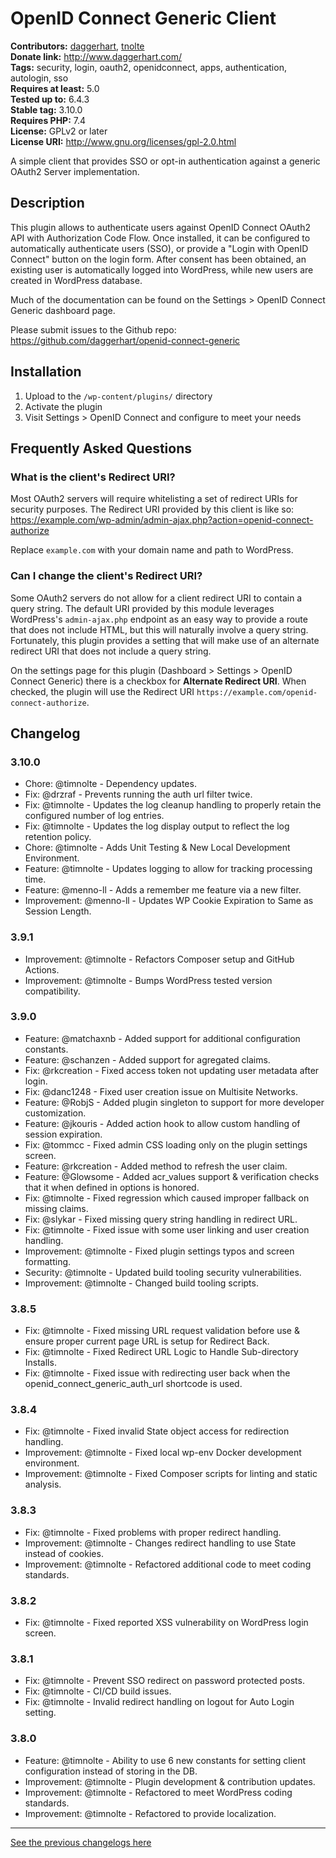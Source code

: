 # OpenID Connect Generic Client #
**Contributors:** [daggerhart](https://profiles.wordpress.org/daggerhart/), [tnolte](https://profiles.wordpress.org/tnolte/)  
**Donate link:** http://www.daggerhart.com/  
**Tags:** security, login, oauth2, openidconnect, apps, authentication, autologin, sso  
**Requires at least:** 5.0  
**Tested up to:** 6.4.3  
**Stable tag:** 3.10.0  
**Requires PHP:** 7.4  
**License:** GPLv2 or later  
**License URI:** http://www.gnu.org/licenses/gpl-2.0.html  

A simple client that provides SSO or opt-in authentication against a generic OAuth2 Server implementation.

## Description ##

This plugin allows to authenticate users against OpenID Connect OAuth2 API with Authorization Code Flow.
Once installed, it can be configured to automatically authenticate users (SSO), or provide a "Login with OpenID Connect"
button on the login form. After consent has been obtained, an existing user is automatically logged into WordPress, while
new users are created in WordPress database.

Much of the documentation can be found on the Settings > OpenID Connect Generic dashboard page.

Please submit issues to the Github repo: https://github.com/daggerhart/openid-connect-generic

## Installation ##

1. Upload to the `/wp-content/plugins/` directory
1. Activate the plugin
1. Visit Settings > OpenID Connect and configure to meet your needs

## Frequently Asked Questions ##

### What is the client's Redirect URI? ###

Most OAuth2 servers will require whitelisting a set of redirect URIs for security purposes. The Redirect URI provided
by this client is like so:  https://example.com/wp-admin/admin-ajax.php?action=openid-connect-authorize

Replace `example.com` with your domain name and path to WordPress.

### Can I change the client's Redirect URI? ###

Some OAuth2 servers do not allow for a client redirect URI to contain a query string. The default URI provided by
this module leverages WordPress's `admin-ajax.php` endpoint as an easy way to provide a route that does not include
HTML, but this will naturally involve a query string. Fortunately, this plugin provides a setting that will make use of
an alternate redirect URI that does not include a query string.

On the settings page for this plugin (Dashboard > Settings > OpenID Connect Generic) there is a checkbox for
**Alternate Redirect URI**. When checked, the plugin will use the Redirect URI
`https://example.com/openid-connect-authorize`.


## Changelog ##

### 3.10.0 ###

* Chore: @timnolte - Dependency updates.
* Fix: @drzraf - Prevents running the auth url filter twice.
* Fix: @timnolte - Updates the log cleanup handling to properly retain the configured number of log entries.
* Fix: @timnolte - Updates the log display output to reflect the log retention policy.
* Chore: @timnolte - Adds Unit Testing & New Local Development Environment.
* Feature: @timnolte - Updates logging to allow for tracking processing time.
* Feature: @menno-ll - Adds a remember me feature via a new filter.
* Improvement: @menno-ll - Updates WP Cookie Expiration to Same as Session Length.

### 3.9.1 ###

* Improvement: @timnolte - Refactors Composer setup and GitHub Actions.
* Improvement: @timnolte - Bumps WordPress tested version compatibility.

### 3.9.0 ###

* Feature: @matchaxnb - Added support for additional configuration constants.
* Feature: @schanzen - Added support for agregated claims.
* Fix: @rkcreation - Fixed access token not updating user metadata after login.
* Fix: @danc1248 - Fixed user creation issue on Multisite Networks.
* Feature: @RobjS - Added plugin singleton to support for more developer customization.
* Feature: @jkouris - Added action hook to allow custom handling of session expiration.
* Fix: @tommcc - Fixed admin CSS loading only on the plugin settings screen.
* Feature: @rkcreation - Added method to refresh the user claim.
* Feature: @Glowsome - Added acr_values support & verification checks that it when defined in options is honored.
* Fix: @timnolte - Fixed regression which caused improper fallback on missing claims.
* Fix: @slykar - Fixed missing query string handling in redirect URL.
* Fix: @timnolte - Fixed issue with some user linking and user creation handling.
* Improvement: @timnolte - Fixed plugin settings typos and screen formatting.
* Security: @timnolte - Updated build tooling security vulnerabilities.
* Improvement: @timnolte - Changed build tooling scripts.

### 3.8.5 ###

* Fix: @timnolte - Fixed missing URL request validation before use & ensure proper current page URL is setup for Redirect Back.
* Fix: @timnolte - Fixed Redirect URL Logic to Handle Sub-directory Installs.
* Fix: @timnolte - Fixed issue with redirecting user back when the openid_connect_generic_auth_url shortcode is used.

### 3.8.4 ###

* Fix: @timnolte - Fixed invalid State object access for redirection handling.
* Improvement: @timnolte - Fixed local wp-env Docker development environment.
* Improvement: @timnolte - Fixed Composer scripts for linting and static analysis.

### 3.8.3 ###

* Fix: @timnolte - Fixed problems with proper redirect handling.
* Improvement: @timnolte - Changes redirect handling to use State instead of cookies.
* Improvement: @timnolte - Refactored additional code to meet coding standards.

### 3.8.2 ###

* Fix: @timnolte - Fixed reported XSS vulnerability on WordPress login screen.

### 3.8.1 ###

* Fix: @timnolte - Prevent SSO redirect on password protected posts.
* Fix: @timnolte - CI/CD build issues.
* Fix: @timnolte - Invalid redirect handling on logout for Auto Login setting.

### 3.8.0 ###

* Feature: @timnolte - Ability to use 6 new constants for setting client configuration instead of storing in the DB.
* Improvement: @timnolte - Plugin development & contribution updates.
* Improvement: @timnolte - Refactored to meet WordPress coding standards.
* Improvement: @timnolte - Refactored to provide localization.

--------

[See the previous changelogs here](https://github.com/oidc-wp/openid-connect-generic/blob/main/CHANGELOG.md#changelog)
